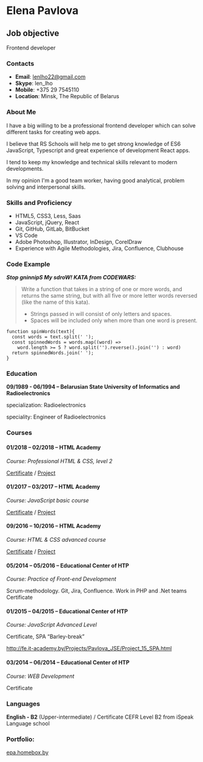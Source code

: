 # Elena Pavlova

## Job objective
Frontend developer

### Contacts
- __Email__: lenlho22@gmail.com
- __Skype__: len_lho
- __Mobile__: +375 29 7545110
- __Location__: Minsk, The Republic of Belarus


### About Me

I have a big willing to be a professional frontend developer which can solve different tasks for creating web apps. 

I believe that RS Schools will help me to get strong knowledge of ES6 JavaScript, Typescript and great experience of development React apps.

I tend to keep my knowledge and technical skills relevant to modern developments. 

In my opinion I'm a good team worker, having good analytical, problem solving and interpersonal skills.


### Skills and Proficiency
- HTML5, CSS3, Less, Saas
- JavaScript, jQuery, React
- Git, GitHub, GitLab, BitBucket
- VS Code
- Adobe Photoshop, Illustrator, InDesign, CorelDraw
- Experience with Agile Methodologies, Jira, Confluence, Clubhouse


### Code Example
___Stop gninnipS My sdroW! KATA from CODEWARS:___ 

>Write a function that takes in a string of one or more words, and returns the same string, but with all five or more letter words reversed (like the name of this kata).
>
>- Strings passed in will consist of only letters and spaces.
>- Spaces will be included only when more than one word is present.

```
function spinWords(text){
  const words = text.split(' ');
  const spinnedWords = words.map((word) => 
    word.length >= 5 ? word.split('').reverse().join('') : word)
  return spinnedWords.join(' ');
}
```

### Education
__09/1989 - 06/1994 – Belarusian State University of Informatics and Radioelectronics__

specialization: Radioelectronics

speciality: Engineer of Radioelectronics


### Courses
#### 01/2018 – 02/2018 –  HTML Academy

_Course: Professional HTML & CSS, level 2_

[Certificate](https://assets.htmlacademy.ru/certificates/intensive/63/54237.pdf)
 / 
[Project](https://github.com/FoxyGirl/54237-cat-energy)  


#### 01/2017 – 03/2017 –  HTML Academy

_Course: JavaScript basic course_

[Certificate](https://assets.htmlacademy.ru/certificates/intensive/36/54237.pdf) / 
[Project](https://github.com/FoxyGirl/54237-kekstagram)  

#### 09/2016 – 10/2016 –  HTML Academy
_Course: HTML & CSS advanced course_

[Certificate](https://assets.htmlacademy.ru/certificates/intensive/27/54237.pdf) / 
[Project](https://github.com/FoxyGirl/54237-pink)  

#### 05/2014 – 05/2016 – Educational Center of HTP

_Course: Practice of Front-end Development_

Scrum-methodology. Git, Jira, Confluence. Work in PHP and .Net teams
Certificate

#### 01/2015 – 04/2015 – Educational Center of HTP

_Course: JavaScript Advanced Level_

Certificate, SPA “Barley-break”

http://fe.it-academy.by/Projects/Pavlova_JSE/Project_15_SPA.html

#### 03/2014 – 06/2014 – Educational Center of HTP

_Course: WEB Development_

Certificate



### Languages
__English - B2__ (Upper-intermediate) / Certificate CEFR Level B2 from iSpeak Language school

### Portfolio: 
[epa.homebox.by](http://epa.homebox.by/)
